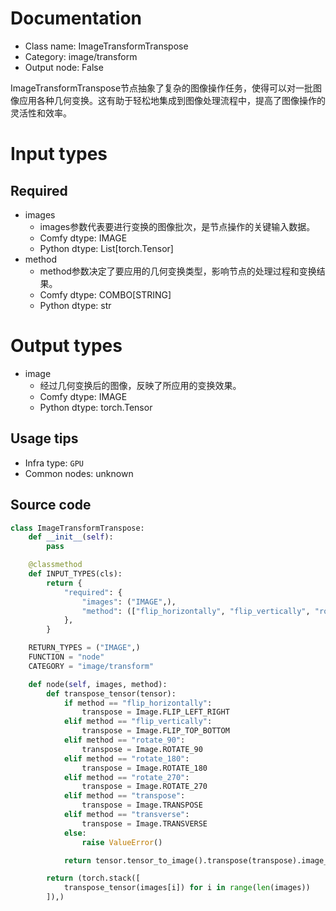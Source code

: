 
# Documentation
- Class name: ImageTransformTranspose
- Category: image/transform
- Output node: False

ImageTransformTranspose节点抽象了复杂的图像操作任务，使得可以对一批图像应用各种几何变换。这有助于轻松地集成到图像处理流程中，提高了图像操作的灵活性和效率。

# Input types
## Required
- images
    - images参数代表要进行变换的图像批次，是节点操作的关键输入数据。
    - Comfy dtype: IMAGE
    - Python dtype: List[torch.Tensor]
- method
    - method参数决定了要应用的几何变换类型，影响节点的处理过程和变换结果。
    - Comfy dtype: COMBO[STRING]
    - Python dtype: str

# Output types
- image
    - 经过几何变换后的图像，反映了所应用的变换效果。
    - Comfy dtype: IMAGE
    - Python dtype: torch.Tensor


## Usage tips
- Infra type: `GPU`
- Common nodes: unknown


## Source code
```python
class ImageTransformTranspose:
    def __init__(self):
        pass

    @classmethod
    def INPUT_TYPES(cls):
        return {
            "required": {
                "images": ("IMAGE",),
                "method": (["flip_horizontally", "flip_vertically", "rotate_90", "rotate_180", "rotate_270", "transpose", "transverse"],),
            },
        }

    RETURN_TYPES = ("IMAGE",)
    FUNCTION = "node"
    CATEGORY = "image/transform"

    def node(self, images, method):
        def transpose_tensor(tensor):
            if method == "flip_horizontally":
                transpose = Image.FLIP_LEFT_RIGHT
            elif method == "flip_vertically":
                transpose = Image.FLIP_TOP_BOTTOM
            elif method == "rotate_90":
                transpose = Image.ROTATE_90
            elif method == "rotate_180":
                transpose = Image.ROTATE_180
            elif method == "rotate_270":
                transpose = Image.ROTATE_270
            elif method == "transpose":
                transpose = Image.TRANSPOSE
            elif method == "transverse":
                transpose = Image.TRANSVERSE
            else:
                raise ValueError()

            return tensor.tensor_to_image().transpose(transpose).image_to_tensor()

        return (torch.stack([
            transpose_tensor(images[i]) for i in range(len(images))
        ]),)

```
